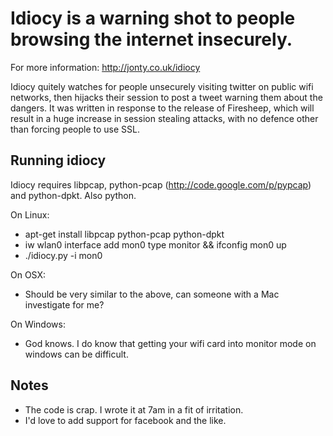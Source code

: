 Idiocy is a warning shot to people browsing the internet insecurely.
====================================================================

For more information: <http://jonty.co.uk/idiocy>

Idiocy quitely watches for people unsecurely visiting twitter on public wifi
networks, then hijacks their session to post a tweet warning them about the
dangers. It was written in response to the release of Firesheep, which will
result in a huge increase in session stealing attacks, with no defence other
than forcing people to use SSL.

Running idiocy
--------------
Idiocy requires libpcap, python-pcap (http://code.google.com/p/pypcap) and python-dpkt. Also python.

On Linux:

* apt-get install libpcap python-pcap python-dpkt
* iw wlan0 interface add mon0 type monitor && ifconfig mon0 up
* ./idiocy.py -i mon0

On OSX:

* Should be very similar to the above, can someone with a Mac investigate for me?

On Windows:

* God knows. I do know that getting your wifi card into monitor mode on windows can be difficult.

Notes
-----
* The code is crap. I wrote it at 7am in a fit of irritation.
* I'd love to add support for facebook and the like.
